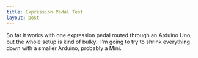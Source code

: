 ```yaml
---
title: Expression Pedal Test
layout: post
---
```

So far it works with one expression pedal routed through an Arduino Uno, but the whole setup is kind of bulky.  I&#8217;m going to try to shrink everything down with a smaller Arduino, probably a Mini.
